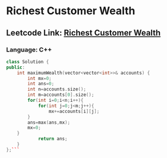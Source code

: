 # Richest Customer Wealth

## Leetcode Link: [Richest Customer Wealth](https://leetcode.com/problems/richest-customer-wealth/)
### Language: C++

```cpp
class Solution {
public:
    int maximumWealth(vector<vector<int>>& accounts) {
        int mx=0;
        int ans=0;
        int n=accounts.size();
        int m=accounts[0].size();
        for(int i=0;i<n;i++){
            for(int j=0;j<m;j++){
                mx+=accounts[i][j];
        }
        ans=max(ans,mx);
        mx=0;
    }
            return ans;
    }
};```




